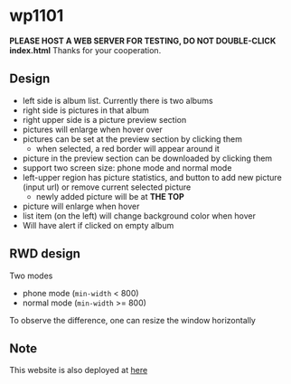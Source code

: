 # wp1101

**PLEASE HOST A WEB SERVER FOR TESTING, DO NOT DOUBLE-CLICK index.html**
Thanks for your cooperation.

## Design

* left side is album list. Currently there is two albums
* right side is pictures in that album
* right upper side is a picture preview section
* pictures will enlarge when hover over
* pictures can be set at the preview section by clicking them
    * when selected, a red border will appear around it
* picture in the preview section can be downloaded by clicking them
* support two screen size: phone mode and normal mode
* left-upper region has picture statistics, and button to add new picture (input url) or remove current selected picture
    * newly added picture will be at **THE TOP**
* picture will enlarge when hover
* list item (on the left) will change background color when hover
* Will have alert if clicked on empty album

## RWD design

Two modes
* phone mode (`min-width` < 800)
* normal mode (`min-width` >= 800)

To observe the difference, one can resize the window horizontally

## Note

This website is also deployed at [here](http://cl6.csie.org:17893/)
